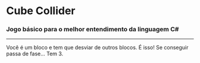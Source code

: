 # Cube Collider
### Jogo básico para o melhor entendimento da linguagem C#
____
Você é um bloco e tem que desviar de outros blocos. É isso! Se conseguir passa de fase... Tem 3.
